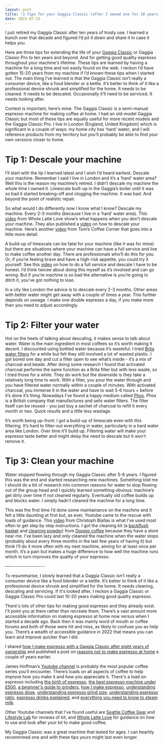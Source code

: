 ```yaml
---
layout: post
title: "3 Tips for your Gaggia Classic (after I owned one for 10 years)"
date: 2022-07-22
---
```


I just retired my Gaggia Classic after ten years of trusty use. I learned a bunch over that decade and figured I’d jot it down and share it in case it helps you.

Here are three tips for extending the life of your [Gaggia Classic](https://www.gaggia.com/manual-machines/new-classic/) or Gaggia Classic Pro to ten years and beyond. And for getting good quality espresso throughout your machine's lifetime. These tips are learned by having a machine for a long time and not easily found on the web. I reckon I’d have gotten 15-20 years from  my machine if I’d known these  tips when I started  out. The main thing I’ve learned is that the Gaggia Classic isn’t really a consumer device, like a food blender or a kettle. It’s better to think of it like a professional device shrunk and simplified for the home. It needs to be cleaned. It needs to be descaled. Occasionally it’ll need to be serviced. It needs looking after.

Context is important, here’s mine. The Gaggia Classic is a semi-manual espresso machine for making coffee at home. I had an old-model Gaggia Classic but most of these tips are equally useful for more recent models and the Gaggia Classic Pro. I live in London (England, United Kingdom) which is significant in a couple of ways: my home city has ‘hard’ water; and I will reference products from my territory but you’ll probably be able to find your own versions closer to home.

# Tip 1: Descale your machine

I’ll start with the tip I learned latest and I wish I’d heard earliest. Descale your machine. Remember I said I live in London and it’s a ‘hard’ water area? Well this is the reason my machine’s retired. I didn’t descale my machine the whole time I owned it. Limescale built-up in the Gaggia’s boiler until it was so bad it started breaking-off and clogging the machine. It was bad. And beyond the point of realistic repair. 

So what would I do differently now I know what I know? Descale my machine. Every 2-3 months (because I live in a ‘hard’ water area). This [video](https://www.youtube.com/watch?v=Bi6WXlPtBpE&list=PLYEO720lT4OKBazObMNcIX7JzlCdHhBdX&index=50) from Whole Latte Love show’s what happens when you don’t descale your machine. They also published a [video](https://www.youtube.com/watch?v=9ZjP4cDFLgE&list=PLYEO720lT4OKBazObMNcIX7JzlCdHhBdX&index=52) on how to descale your machine. Here’s another [video](https://www.youtube.com/watch?v=9ZjP4cDFLgE&list=PLYEO720lT4OKBazObMNcIX7JzlCdHhBdX&index=52) from Tom’s Coffee Corner that goes into a little more detail.

A build-up of limescale can be fatal for your machine (like it was for mine) but there are situations where your machine can have a full service and live to make coffee another day. There are professionals who’ll do this for you. Or, if you’re feeling brave and have a high-risk appetite, you could try it yourself. See this [video](https://www.youtube.com/watch?v=gISN1eJO6Ew&t=1668s) on how to do a full service and descale I have to be honest. I’d think twicee about doing this myself as it’s involved and can go wrong. But if you’re machine is so bad the alternative is you’re going to ditch it, you’ve got nothing to lose.

In a city like London the advice is to descale every 2-3 months. Other areas with better water might get away with a couple of times a year. This further depends on useage. I make one double espresso a day, if you make more than you need to adjust accordingly.

# Tip 2: Filter your water

Hot on the heels of talking about descaling, it makes sense to talk about water. Water is the main ingredient in most coffees so it’s worth making it decent. I discounted using bottled water because it’s wasteful. I tried [Brita water filters](https://www.brita.co.uk/) for a while but felt they still involved a lot of wasted plastic. I got bored one day and cut a filter open to see what’s inside - it’s a mix of charcoal and beads. After doing some research I found that activated charcoal performs the same function as a Brita filter but with less waste, so I tried those for a while. They do work but the downside is they take a relatively long time to work. With a filter, you pour the water through and you have filtered water normally within a couple of minutes. With activated charcoal, you immerse it in the  water and have to wait 5-6 hours + before it’s done it’s thing. Nowadays I’ve found a happy medium called [Phox](https://www.phoxwater.com/). Phox is a British company that manufactures and sells water filters. The filter itself can be reused - you just buy a sachet of charcoal to refill it every month or two. Quick results and a little less wastage.

It’s worth being up-front: I got a build-up of limescale even with this filtering. It’s hard to filter-out everything in water, particularly in a hard water area like London. Over time it’ll build up. Filtering water will make your espresso taste better and might delay the need to  descale but it won’t remove it.

# Tip 3: Clean your machine

Water stopped flowing through my Gaggia Classic after 5-6 years. I figured this was the end and started researching new machines. Something told me I should do a bit of research into common reasons for water to stop flowing out of the group head and I quickly learned something obvious: machine’s get dirty over time if not cleaned regularly. Eventually old coffee builds up and blocks water. I simply hadn’t cleaned the machine for a long time.

This was the first time I’d done some maintainance on the machine and it felt a little daunting at first but, as ever, Youtube came to the rescue with loads of guidance. This [video](https://www.youtube.com/watch?v=5rX6BvkUM0Y&list=PLYEO720lT4OKBazObMNcIX7JzlCdHhBdX&index=2) from Christoph Biallas is what I’ve used most often to get step by step instructions. I got the cleaning kit (a [backflush basket](https://shop.doppiocoffee.co.uk/barista-tools/cleaning/backflush-filter-basket/) and [cleaning powder](https://shop.doppiocoffee.co.uk/barista-tools/cleaning/puly-cleaning-powder-900g/)) from [Doppio coffee](https://shop.doppiocoffee.co.uk/) because they have a store near me. I’ve been lazy and only cleaned the machine when the water stops (probably about every three months in the last few years of having it) but think I’ll do it more often with my  next machine,  aiming for at least once per month. It’s a pain but makes a huge difference to how well the machine runs  which in turn improves the quality of your espresso.

—------------------

To resummarise, I slowly learned that a Gaggia Classic isn’t really a consumer device like a food blender or a kettle. It’s better to think of it like a professional device shrunk and simplified for the home. It needs cleaning, descaling and servicing. If it's looked after, I reckon a Gaggia Classic or Gaggia Classic Pro could last 10-20 years making good quality espresso.

There's lots of other tips for making good espresso and they already exist. I'll point you at them rather than recreate them. There’s a vast amount more accessible information on making espresso at home now versus when I started a decade ago. Back then it was mainly word of mouth or coffee forums and both of those were hit and miss, as likely to confuse you as help you. There’s a wealth of accessible guidance in 2022 that means you can learn and improve quicker than I did. 

I shared [how I make espresso with a Gaggia Classic after eight years of ownership](https://scottcolfer.com/2019/02/16/espresso-yourself.html) and published a post on [reasons not to make espresso at home](https://scottcolfer.com/coffee/2017/12/24/manual-espresso-at-home.html) a couple of years earlier. 

James Hoffman’s [Youtube channel](https://www.youtube.com/channel/UCMb0O2CdPBNi-QqPk5T3gsQ) is probably the most popular coffee series you’ll encounter. There’s loads on all aspects of coffee to help improve how you make it and how you appreciate it. There's a load on espresso including [the birth of espresso](https://www.youtube.com/watch?v=I8uStVXNf0M&list=PLYEO720lT4OKBazObMNcIX7JzlCdHhBdX&index=11), [the best espresso machine under £500](https://www.youtube.com/watch?v=7HIGdYy5of4&list=PLYEO720lT4OKBazObMNcIX7JzlCdHhBdX&index=23), [a beginner's guide to grinders](https://www.youtube.com/watch?v=bgjvLQu5NlE&list=PLYEO720lT4OKBazObMNcIX7JzlCdHhBdX&index=34), [how I make espresso](https://www.youtube.com/watch?v=xb3IxAr4RCo&list=PLYEO720lT4OKBazObMNcIX7JzlCdHhBdX&index=39&t=409s), [understanding espresso dose](https://www.youtube.com/watch?v=aTFsBqhpLes&list=PLYEO720lT4OKBazObMNcIX7JzlCdHhBdX&index=13), [understanding espresso grind size](https://www.youtube.com/watch?v=er2voEn8ZDU&list=PLYEO720lT4OKBazObMNcIX7JzlCdHhBdX&index=24), [understanding espresso ratio](https://www.youtube.com/watch?v=F4wrUP4c5P4&list=PLYEO720lT4OKBazObMNcIX7JzlCdHhBdX&index=17), [espresso drinks explained](https://www.youtube.com/watch?v=93waR1jzoLA&list=PLYEO720lT4OKBazObMNcIX7JzlCdHhBdX&index=38), and [everything you need to know to steam milk](https://www.youtube.com/watch?v=oaKRBBpA4fw&list=PLYEO720lT4OKBazObMNcIX7JzlCdHhBdX&index=37&t=2s).

Other Youtube channels that I've found useful are [Seattle Coffee Gear](https://www.youtube.com/c/Seattlecoffeegearinfo) and [Lifestyle Lab](https://www.youtube.com/user/MyEverythingVideos) for reviews of kit, and [Whole Latte Love](https://www.youtube.com/WholeLatteLove) for guidance on how to use and look after your kit to make good coffee.

My Gaggia Classic was a great machine that lasted for ages. I can heartily recommmed one and with these tips yours might last even longer.
